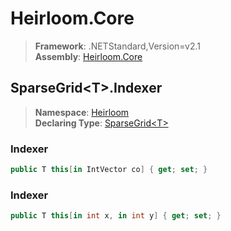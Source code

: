 # Heirloom.Core

> **Framework**: .NETStandard,Version=v2.1  
> **Assembly**: [Heirloom.Core][0]  

## SparseGrid\<T>.Indexer

> **Namespace**: [Heirloom][0]  
> **Declaring Type**: [SparseGrid\<T>][1]  

### Indexer

```cs
public T this[in IntVector co] { get; set; }
```

### Indexer

```cs
public T this[in int x, in int y] { get; set; }
```

[0]: ../../../Heirloom.Core.md
[1]: ../SparseGrid[T].md
